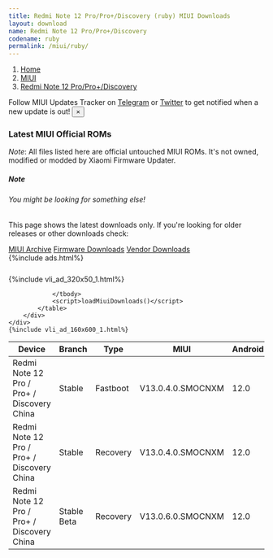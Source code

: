 ```yaml
---
title: Redmi Note 12 Pro/Pro+/Discovery (ruby) MIUI Downloads
layout: download
name: Redmi Note 12 Pro/Pro+/Discovery
codename: ruby
permalink: /miui/ruby/
---
```

<nav aria-label="breadcrumb">
    <ol class="breadcrumb">
        <li class="breadcrumb-item"><a href="/">Home</a></li>
        <li class="breadcrumb-item"><a href="/miui/">MIUI</a></li>
        <li class="breadcrumb-item active" aria-current="page"><a href="/miui/ruby/">Redmi Note 12 Pro/Pro+/Discovery</a></li>
    </ol>
</nav>
<div class="alert alert-primary alert-dismissible fade show" role="alert">
    Follow MIUI Updates Tracker on <a href="https://t.me/MIUIUpdatesTracker" class="alert-link">Telegram</a>
     or <a href="https://twitter.com/MiFwUpdater" class="alert-link">Twitter</a> to get notified when a new update is out!
    <button type="button" class="close" data-dismiss="alert" aria-label="Close">
        <span aria-hidden="true">&times;</span>
    </button>
</div>

### Latest MIUI Official ROMs
*Note*: All files listed here are official untouched MIUI ROMs. It's not owned, modified or modded by Xiaomi Firmware Updater.
<div class="card">
  <div class="card-body">
    <h5 class="card-title">Note</h5>
    <h6 class="card-subtitle mb-2 text-muted">You might be looking for something else!</h6>
    <p class="card-text">This page shows the latest downloads only.
     If you're looking for older releases or other downloads check:</p>
    <a href="/archive/miui/ruby/" class="card-link">MIUI Archive</a>
    <a href="/firmware/ruby/" class="card-link">Firmware Downloads</a>
    <a href="/vendor/ruby/" class="card-link">Vendor Downloads</a>
  </div>
</div>
{%include ads.html%}
<div class="row justify-content-center">
    <div class="col-10">
        <div class="table-responsive-md" style="margin-top: 25px;">
            {%include vli_ad_320x50_1.html%}
            <table id="miui" class="display dt-responsive nowrap compact table table-striped table-hover table-sm">
                <thead class="thead-dark">
                    <tr>
                        <th data-ref="device">Device</th>
                        <th data-ref="branch">Branch</th>
                        <th data-ref="type">Type</th>
                        <th data-ref="miui">MIUI</th>
                        <th data-ref="android">Android</th>
                        <th data-ref="size">Size</th>
                        <th data-ref="size">Date</th>
                        <th data-ref="link">Link</th>
                    </tr>
                </thead>
                <tbody>
                <tr><td>Redmi Note 12 Pro / Pro+ / Discovery China</td><td>Stable</td><td>Fastboot</td><td>V13.0.4.0.SMOCNXM</td><td>12.0</td><td>6.5 GB</td><td>2022-10-24</td><td><a href="/miui/ruby/stable/V13.0.4.0.SMOCNXM/">Download</a></td></tr>
<tr><td>Redmi Note 12 Pro / Pro+ / Discovery China</td><td>Stable</td><td>Recovery</td><td>V13.0.4.0.SMOCNXM</td><td>12.0</td><td>5.0 GB</td><td>2022-10-31</td><td><a href="/miui/ruby/stable/V13.0.4.0.SMOCNXM/">Download</a></td></tr>
<tr><td>Redmi Note 12 Pro / Pro+ / Discovery China</td><td>Stable Beta</td><td>Recovery</td><td>V13.0.6.0.SMOCNXM</td><td>12.0</td><td>5.0 GB</td><td>2022-10-31</td><td><a href="/miui/ruby/stable beta/V13.0.6.0.SMOCNXM/">Download</a></td></tr>

                </tbody>
                <script>loadMiuiDownloads()</script>
            </table>
        </div>
    </div>
    {%include vli_ad_160x600_1.html%}
</div>
